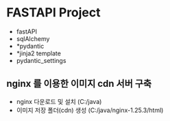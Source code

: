 # FASTAPI Project
 
* fastAPI
* sqlAlchemy
* *pydantic
* *jinja2 template
* pydantic_settings

## nginx 를 이용한 이미지 cdn 서버 구축
* nginx 다운로드 및 설치 (C:/java)
* 이미지 저장 폴더(cdn) 생성 (C:/java/nginx-1.25.3/html)
